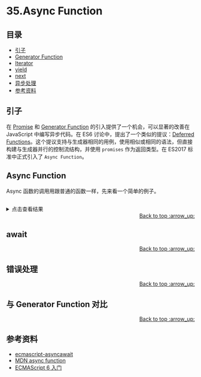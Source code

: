 # 35.Async Function
## <a name="index"></a> 目录
- [引子](#start)
- [Generator Function](#generator)
- [Iterator](#iterator)
- [yield](#yield)
- [next](#next)
- [异步处理](#async)
- [参考资料](#reference)


## <a name="start"></a> 引子
在 [Promise][url-blog-34] 和 [Generator Function][url-blog-35] 的引入提供了一个机会，可以显著的改善在 JavaScript 中编写异步代码。在 ES6 讨论中，提出了一个类似的提议：[Deferred Functions][url-strawman-deferred-functions]。这个提议支持与生成器相同的用例，使用相似或相同的语法，但直接构建与生成器并行的控制流结构，并使用 `promises` 作为返回类型。在 ES2017 标准中正式引入了 `Async Function`。

## <a name="generator"></a> Async Function
Async 函数的调用用跟普通的函数一样，先来看一个简单的例子。
```javascript

```
<details>
<summary>点击查看结果</summary>

![35-generator-demo][url-local-generator-demo]
</details>



<div align="right"><a href="#index">Back to top :arrow_up:</a></div>

## <a name="iterator"></a> await

<div align="right"><a href="#index">Back to top :arrow_up:</a></div>

## <a name="yield"></a> 错误处理

<div align="right"><a href="#index">Back to top :arrow_up:</a></div>

## <a name="next"></a> 与 Generator Function 对比


<div align="right"><a href="#index">Back to top :arrow_up:</a></div>


## <a name="reference"></a> 参考资料
- [ecmascript-asyncawait][url-ecmascript-asyncawait]
- [MDN async function][url-mdn-async]
- [ECMAScript 6 入门][url-ruanyifeng-promises]

[url-base]:https://xxholic.github.io/blog/draft

[url-ecmascript-asyncawait]:https://github.com/tc39/ecmascript-asyncawait
[url-mdn-async]:https://developer.mozilla.org/en-US/docs/Web/JavaScript/Reference/Statements/async_function
[url-ruanyifeng-promises]:http://es6.ruanyifeng.com/#docs/promise

[url-blog-34]:https://github.com/XXHolic/blog/issues/34
[url-blog-35]:https://github.com/XXHolic/blog/issues/35
[url-strawman-deferred-functions]:http://wiki.ecmascript.org/doku.php?id=strawman:deferred_functions

[url-local-generator-demo]:./images/35/generator-demo.png
[url-local-next]:./images/35/next.png


